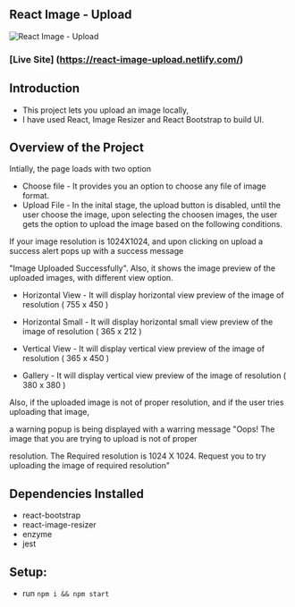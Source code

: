 ## React Image - Upload 
![React Image - Upload ](https://i.ibb.co/qRL078S/Inital-View.png)


### [Live Site] (https://react-image-upload.netlify.com/)


## Introduction 
 - This project lets you upload an image locally, 
 - I have used React, Image Resizer and React Bootstrap to build UI.


## Overview of the Project 

Intially, the page loads with two option 
 - Choose file - It provides you an option to choose any file of image format.
 - Upload File - In the inital stage, the upload button is disabled, until the user choose the image, upon selecting the choosen images, the user gets the option to upload the image based on the following conditions. 

If your image resolution is 1024X1024, and upon clicking on upload a success alert pops up with a success message 

"Image Uploaded Successfully". Also, it shows the image preview of the uploaded images, with different view option. 

- Horizontal View - It will display horizontal view  preview of the image of resolution ( 755 x 450 )

- Horizontal Small -  It will display horizontal small view preview of the image of resolution ( 365 x 212 )

- Vertical View -  It will display vertical view preview of the image of resolution ( 365 x 450  )

- Gallery -  It will display vertical view preview of the image of resolution ( 380 x 380 )
 
Also, if the uploaded image is not of proper resolution, and if the user tries uploading that image,

a warning popup is being displayed with a warring message "Oops! The image that you are trying to upload is not of proper 

resolution. The Required resolution is 1024 X 1024. Request you to try uploading the image of required resolution"


## Dependencies Installed 
 - react-bootstrap
 - react-image-resizer
 - enzyme
 - jest 


## Setup:
- run ```npm i && npm start```

